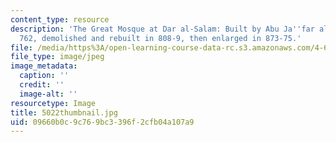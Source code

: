 ```yaml
---
content_type: resource
description: 'The Great Mosque at Dar al-Salam: Built by Abu Ja''far al-Mansur in
  762, demolished and rebuilt in 808-9, then enlarged in 873-75.'
file: /media/https%3A/open-learning-course-data-rc.s3.amazonaws.com/4-614-religious-architecture-and-islamic-cultures-fall-2002/09660b0c9c769bc3396f2cfb04a107a9_5022thumbnail.jpg
file_type: image/jpeg
image_metadata:
  caption: ''
  credit: ''
  image-alt: ''
resourcetype: Image
title: 5022thumbnail.jpg
uid: 09660b0c-9c76-9bc3-396f-2cfb04a107a9
---
```

